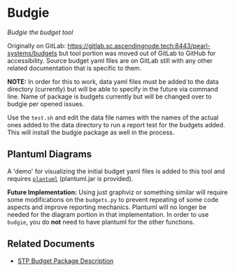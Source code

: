 # Budgie
_Budgie the budget tool_

Originally on GitLab: https://gitlab.sc.ascendingnode.tech:8443/pearl-systems/budgets but tool portion was moved out of GitLab to GitHub for accessibility. Source budget yaml files are on GitLab still with any other related documentation that is specific to them.

**NOTE:** In order for this to work, data yaml files must be added to the data directory (currently) but will be able to specify in the future via command line. Name of package is budgets currently but will be changed over to budgie per opened issues.

Use the `test.sh` and edit the data file names with the names of the actual ones added to the data directory to run a report test for the budgets added. This will install the budgie package as well in the process.

## Plantuml Diagrams
A 'demo' for visualizing the initial budget yaml files is added to this tool and requires [`plantuml`](https://plantuml.com) (plantuml.jar is provided).

**Future Implementation:** Using just graphviz or something similar will require some modifications on the `budgets.py` to prevent repeating of some code aspects and improve reporting mechanics. Plantuml will no longer be needed for the diagram portion in that implementation. In order to use `budgie`, you do **not** need to have plantuml for the other functions.

## Related Documents
- [STP Budget Package Description](docs/design_description.md)

